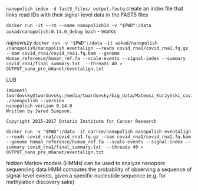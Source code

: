 `nanopolish index -d fast5_files/ output.fastq`
	create an index file that links read IDs with their signal-level data in the FAST5 files


`docker run -it --rm --name nanopolish14 -v "$PWD":/data aokad/nanopolish:0.14.0_debug bash` - works



najnowszy
`docker run -v "$PWD":/data -it aokad/nanopolish /nanopolish/nanopolish eventalign --reads covid_rna1/covid_rna1.fq.gz --bam covid_rna1/covid_rna1.fq.bam --genome Human_reference/human_ref.fa --scale-events --signal-index --summary covid_rna1/final_summary.txt  --threads 40 > OUTPUT_nano_pre_m6anet/eventalign.txt`

LUB 
```
(m6anet) twardovsky@twardovsky:/media/twardovsky/big_data/Mateusz_Kurzyński_covid/Repos/nanopolish$ ./nanopolish --version
nanopolish version 0.14.0
Written by Jared Simpson.

Copyright 2015-2017 Ontario Institute for Cancer Research
```












`docker run -v "$PWD":/data -it carrce/nanopolish nanopolish eventalign --reads covid_rna1/covid_rna1.fq.gz --bam covid_rna1/covid_rna1.fq.bam --genome Human_reference/human_ref.fa --scale-events --signal-index --summary covid_rna1/final_summary.txt  --threads 40 > OUTPUT_nano_pre_m6anet/eventalign.txt`



hidden Markov models (HMMs) can be used to analyze nanopore sequencing data
HMM computes the probability of observing a sequence of signal-level events, given a specific nucleotide sequence (e.g. for methylation discovery sake)